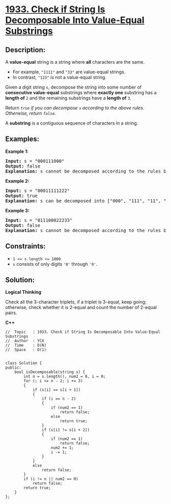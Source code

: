 # [1933. Check if String Is Decomposable Into Value-Equal Substrings](https://leetcode.com/problems/check-if-string-is-decomposable-into-value-equal-substrings/)


## Description:

<p>A <strong>value-equal</strong> string is a string where <strong>all</strong> characters are the same.</p>

<ul>
    <li>For example, <code>"1111"</code> and <code>"33"</code> are value-equal strings.</li>
    <li>In contrast, <code>"123"</code> is not a value-equal string.</li>
</ul>

<p>Given a digit string <code>s</code>, decompose the string into some number of <strong>consecutive value-equal</strong> substrings where <strong>exactly one</strong> substring has a <strong>length of</strong> <code>2</code> and the remaining substrings have a <strong>length of</strong> <code>3</code>.</p>

<p>Return <em><code>true</code> if you can decompose <code>s</code> according to the above rules. Otherwise, return <code>false</code>.</em></p>

<p>A <strong>substring</strong> is a contiguous sequence of characters in a string.</p>


## Examples:

<strong>Example 1:</strong>
<pre>
<strong>Input:</strong> s = "000111000"
<strong>Output:</strong> false
<strong>Explanation:</strong> s cannot be decomposed according to the rules because ["000", "111", "000"] does not have a substring of length 2.
</pre>

<strong>Example 2:</strong>
<pre>
<strong>Input:</strong> s = "00011111222"
<strong>Output:</strong> true
<strong>Explanation:</strong> s can be decomposed into ["000", "111", "11", "222"].
</pre>

<strong>Example 3:</strong>
<pre>
<strong>Input:</strong> s = "011100022233"
<strong>Output:</strong> false
<strong>Explanation:</strong> s cannot be decomposed according to the rules because of the first '0'.
</pre>


## Constraints:

<ul>
    <li><code>1 &lt;= s.length &lt;= 1000</code></li>
    <li><code>s</code> consists of only digits <code>'0'</code> through <code>'9'</code>.</li>
</ul>


## Solution:

<strong>Logical Thinking</strong>
<p>Check all the 3-character triplets, if a triplet is 3-equal, keep going; otherwise, check whether it is 2-equal and count the number of 2-equal pairs.</p>


<strong>C++</strong>

```
//  Topic   : 1933. Check if String Is Decomposable Into Value-Equal Substrings
//  Author  : YCX
//  Time    : O(N)
//  Space   : O(1)


class Solution {
public:
    bool isDecomposable(string s) {
        int n = s.length(), num2 = 0, i = 0;
        for (; i <= n - 2; i += 3)
        {
            if (s[i] == s[i + 1])
            {
                if (i == n - 2)
                {
                    if (num2 == 1)
                        return false;
                    else 
                        return true;
                }
                if (s[i] != s[i + 2])
                {
                    if (num2 == 1)
                        return false;
                    num2 += 1;
                    i -= 1;
                }
            }
            else
                return false;
        }
        if (i != n || num2 == 0)
            return false;
        return true;
    }
};
```